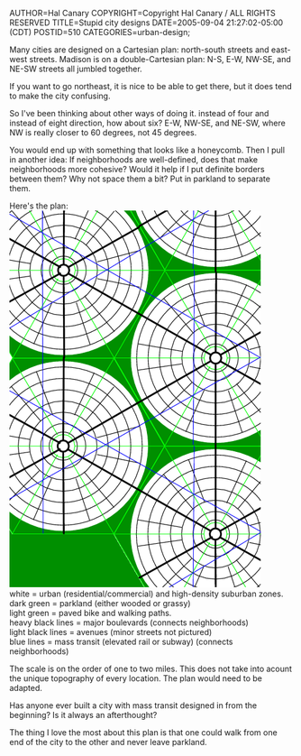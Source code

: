 AUTHOR=Hal Canary
COPYRIGHT=Copyright Hal Canary / ALL RIGHTS RESERVED
TITLE=Stupid city designs
DATE=2005-09-04 21:27:02-05:00 (CDT)
POSTID=510
CATEGORIES=urban-design;

Many cities are designed on a Cartesian plan: north-south streets and east-west streets. Madison is on a double-Cartesian plan: N-S, E-W, NW-SE, and NE-SW streets all jumbled together.

If you want to go northeast, it is nice to be able to get there, but it does tend to make the city confusing.

So I've been thinking about other ways of doing it. instead of four and instead of eight direction, how about six? E-W, NW-SE, and NE-SW, where NW is really closer to 60 degrees, not 45 degrees.

You would end up with something that looks like a honeycomb. Then I pull in another idea: If neighborhoods are well-defined, does that make neighborhoods more cohesive? Would it help if I put definite borders between them? Why not space them a bit? Put in parkland to separate them.

Here's the plan:  
![[city plan]](/images/city-grid-2c.png)  
white = urban (residential/commercial) and high-density suburban zones.  
dark green = parkland (either wooded or grassy)  
light green = paved bike and walking paths.  
heavy black lines = major boulevards (connects neighborhoods)  
light black lines = avenues (minor streets not pictured)  
blue lines = mass transit (elevated rail or subway) (connects neighborhoods)

The scale is on the order of one to two miles. This does not take into acount the unique topography of every location. The plan would need to be adapted.

Has anyone ever built a city with mass transit designed in from the beginning? Is it always an afterthought?

The thing I love the most about this plan is that one could walk from one end of the city to the other and never leave parkland.
